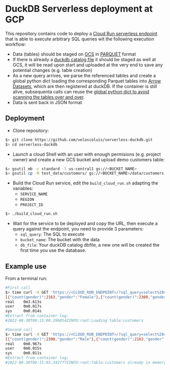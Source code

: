 # DuckDB Serverless deployment at GCP

This repository contains code to deploy a [Cloud Run serverless endpoint](https://cloud.google.com/run) that is able to execute arbitrary SQL queries wit the following execution workflow:
- Data (tables) should be staged on [GCS](https://cloud.google.com/storage) in [PARQUET](https://parquet.apache.org/) format
- If there is already a  [duckdb catalog file](https://duckdb.org/docs/connect) it should be staged as well at GCS, it will be read upon start and uploaded at the very end to save any potential changes (e.g. table creation)
- As a new query arrives, we parse the referenced tables and create a global python dict loading the corresponding Parquet tables into [Arrow Datasets](https://arrow.apache.org/docs/python/dataset.html), which are then registered at duckDB. If the container is still alive, subsequenta calls can reuse the [global python dict to avoid scanning the tables over and over](https://cloud.google.com/run/docs/tips/general#using_global_variables).
- Data is sent back in JSON format

## Deployment

- Clone repository: 
```bash
$> git clone https://github.com/velascoluis/serverless-duckdb.git
$> cd serverless-duckdb
```
- Launch a cloud Shell with an user with enough permisions (e.g. project owner) and create a new GCS bucket and upload demo customers table:

```bash
$> gsutil mb -c standard -l us-central1 gs://<BUCKET_NAME>
$> gsutil cp -R test_data/customers/ gs://<BUCKET_NAME>/data/customers
```
- Build the Cloud Run service, edit the `build_cloud_run.sh` adapting the variables:
    - `SERVICE_NAME`
    - `REGION`
    - `PROJECT_ID`
```bash
$> ./build_cloud_run.sh
````

- Wait for the service to be deployed and copy the URL, then execute a query against the endpoint, you need to provide 3 parameters:
    - `sql_query`: The SQL to execute 
    - `bucket_name`: The bucket with the data
    - `db_file`: Your duckDB catalog dbfile, a new one will be created the first time you use the database.
    
## Example use

From a terminal run:

```bash
#First call
$> time curl -X GET 'https://<CLOUD_RUN_ENDPOINT>/?sql_query=select%20count(gender),%20gender%20from%20customers%20where%20PhoneService=%27Yes%27%20group%20by%20gender&bucket_name=<BUCKET_NAME>&db_file=<DB_FILE_NAME>'
[{"count(gender)":2163,"gender":"Female"},{"count(gender)":2300,"gender":"Male"}]
real    0m3.613s
user    0m0.017s
sys     0m0.014s
#Extract from container log:
#2022-08-30T09:15:00.296854ZINFO:root:Loading table:customers

#Second call
$> time curl -X GET 'https://<CLOUD_RUN_ENDPOINT>/?sql_query=select%20count(gender),%20gender%20from%20customers%20where%20PhoneService=%27Yes%27%20group%20by%20gender&bucket_name=<BUCKET_NAME>&db_file=<DB_FILE_NAME>'
[{"count(gender)":2300,"gender":"Male"},{"count(gender)":2163,"gender":"Female"}]
real    0m0.967s
user    0m0.015s
sys     0m0.011s
#Extract from container log: 
#2022-08-30T09:15:03.342777ZINFO:root:Table:customers already in memory
```

